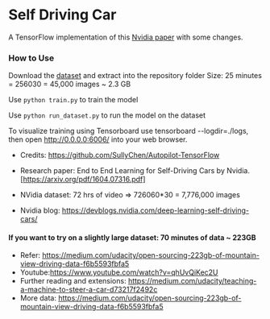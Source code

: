 # Self Driving Car

A TensorFlow implementation of this [Nvidia paper](https://arxiv.org/pdf/1604.07316.pdf) with some changes.

### How to Use
Download the [dataset](https://drive.google.com/file/d/0B-KJCaaF7elleG1RbzVPZWV4Tlk/view) and extract into the repository folder Size: 25 minutes = 256030 = 45,000 images ~ 2.3 GB

Use `python train.py` to train the model

Use `python run_dataset.py` to run the model on the dataset

To visualize training using Tensorboard use tensorboard --logdir=./logs, then open http://0.0.0.0:6006/ into your web browser.


* Credits: https://github.com/SullyChen/Autopilot-TensorFlow

* Research paper: End to End Learning for Self-Driving Cars by Nvidia. [https://arxiv.org/pdf/1604.07316.pdf]

* NVidia dataset: 72 hrs of video => 726060*30 = 7,776,000 images

* Nvidia blog: https://devblogs.nvidia.com/deep-learning-self-driving-cars/

#### If you want to try on a slightly large dataset: 70 minutes of data ~ 223GB

* Refer: https://medium.com/udacity/open-sourcing-223gb-of-mountain-view-driving-data-f6b5593fbfa5
* Youtube:https://www.youtube.com/watch?v=qhUvQiKec2U
* Further reading and extensions: https://medium.com/udacity/teaching-a-machine-to-steer-a-car-d73217f2492c
* More data: https://medium.com/udacity/open-sourcing-223gb-of-mountain-view-driving-data-f6b5593fbfa5
